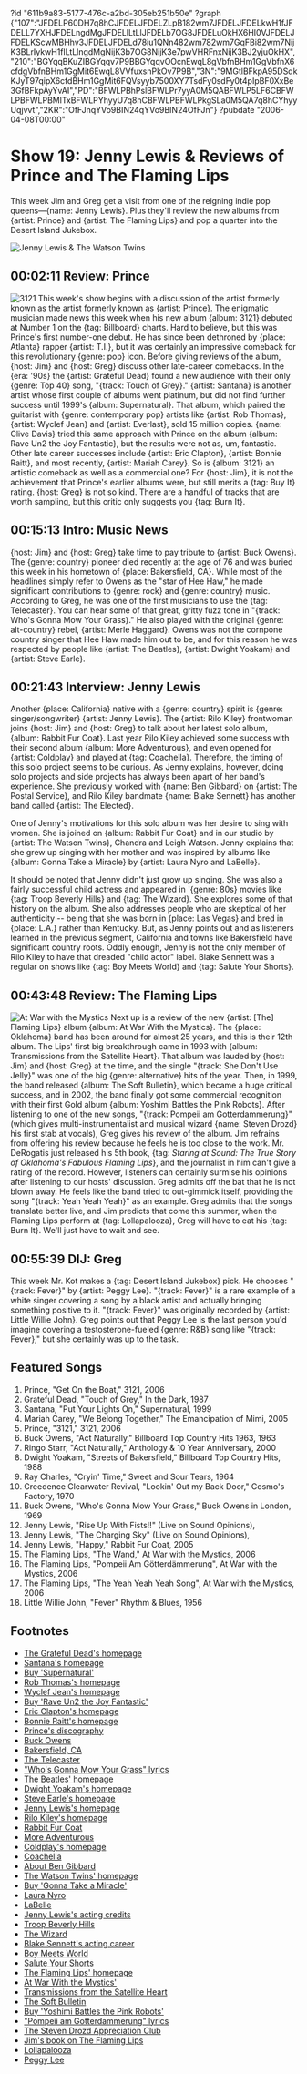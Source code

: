 ?id "611b9a83-5177-476c-a2bd-305eb251b50e"
?graph {"107":"JFDELP60DH7q8hCJFDELJFDELZLpB182wm7JFDELJFDELkwH1fJFDELL7YXHJFDELngdMgJFDELlLtLlJFDELb7OG8JFDELuOkHX6HI0VJFDELJFDELKScwMBHhv3JFDELJFDELd78iu1QNn482wm782wm7GqFBi82wm7NijK3BLrIykwH1flLtLlngdMgNijK3b7OG8NijK3e7pwVHRFnxNijK3BJ2yjuOkHX","210":"BGYqqBKuZIBGYqqv7P9BBGYqqvOOcnEwqL8gVbfnBHm1GgVbfnX6cfdgVbfnBHm1GgMit6EwqL8VVfuxsnPkOv7P9B","3N":"9MGtlBFkpA95DSdkKJyT97qipX6cfdBHm1GgMit6FQVsyyb7500XY7TsdFy0sdFy0t4pIpBF0XxBe3GfBFkpAyYvAI","PD":"BFWLPBhPslBFWLPr7yyA0M5QABFWLP5LF6CBFWLPBFWLPBMlTxBFWLPYhyyU7q8hCBFWLPBFWLPkgSLa0M5QA7q8hCYhyyUqjvvt","2KR":"OfFJnqYVo9BIN24qYVo9BIN24OfFJn"}
?pubdate "2006-04-08T00:00"
# Show 19: Jenny Lewis & Reviews of Prince and The Flaming Lips
This week Jim and Greg get a visit from one of the reigning indie pop queens—{name: Jenny Lewis}. Plus they'll review the new albums from {artist: Prince} and {artist: The Flaming Lips} and pop a quarter into the Desert Island Jukebox.

![Jenny Lewis & The Watson Twins](https://static.soundopinions.org/images/2006/jennylewis.jpg)

## 00:02:11 Review: Prince
![3121](https://static.soundopinions.org/assets/19/3N0.jpg)
This week's show begins with a discussion of the artist formerly known as the artist formerly known as {artist: Prince}. The enigmatic musician made news this week when his new album {album: 3121} debuted at Number 1 on the {tag: Billboard} charts. Hard to believe, but this was Prince's first number-one debut. He has since been dethroned by {place: Atlanta} rapper {artist: T.I.}, but it was certainly an impressive comeback for this revolutionary {genre: pop} icon. Before giving reviews of the album, {host: Jim} and {host: Greg} discuss other late-career comebacks. In the {era: '90s} the {artist: Grateful Dead} found a new audience with their only {genre: Top 40} song, "{track: Touch of Grey}." {artist: Santana} is another artist whose first couple of albums went platinum, but did not find further success until 1999's {album: Supernatural}. That album, which paired the guitarist with {genre: contemporary pop} artists like {artist: Rob Thomas}, {artist: Wyclef Jean} and {artist: Everlast}, sold 15 million copies. {name: Clive Davis} tried this same approach with Prince on the album {album: Rave Un2 the Joy Fantastic}, but the results were not as, um, fantastic. Other late career successes include {artist: Eric Clapton}, {artist: Bonnie Raitt}, and most recently, {artist: Mariah Carey}. So is {album: 3121} an artistic comeback as well as a commercial one? For {host: Jim}, it is not the achievement that Prince's earlier albums were, but still merits a {tag: Buy It} rating. {host: Greg} is not so kind. There are a handful of tracks that are worth sampling, but this critic only suggests you {tag: Burn It}.

## 00:15:13 Intro: Music News
{host: Jim} and {host: Greg} take time to pay tribute to {artist: Buck Owens}. The {genre: country} pioneer died recently at the age of 76 and was buried this week in his hometown of {place: Bakersfield, CA}. While most of the headlines simply refer to Owens as the "star of Hee Haw," he made significant contributions to {genre: rock} and {genre: country} music. According to Greg, he was one of the first musicians to use the {tag: Telecaster}. You can hear some of that great, gritty fuzz tone in "{track: Who's Gonna Mow Your Grass}." He also played with the original {genre: alt-country} rebel, {artist: Merle Haggard}. Owens was not the cornpone country singer that Hee Haw made him out to be, and for this reason he was respected by people like {artist: The Beatles}, {artist: Dwight Yoakam} and {artist: Steve Earle}.

## 00:21:43 Interview: Jenny Lewis
Another {place: California} native with a {genre: country} spirit is {genre: singer/songwriter} {artist: Jenny Lewis}. The {artist: Rilo Kiley} frontwoman joins {host: Jim} and {host: Greg} to talk about her latest solo album, {album: Rabbit Fur Coat}. Last year Rilo Kiley achieved some success with their second album {album: More Adventurous}, and even opened for {artist: Coldplay} and played at {tag: Coachella}. Therefore, the timing of this solo project seems to be curious. As Jenny explains, however, doing solo projects and side projects has always been apart of her band's experience. She previously worked with {name: Ben Gibbard} on {artist: The Postal Service}, and Rilo Kiley bandmate {name: Blake Sennett} has another band called {artist: The Elected}.

One of Jenny's motivations for this solo album was her desire to sing with women. She is joined on {album: Rabbit Fur Coat} and in our studio by {artist: The Watson Twins}, Chandra and Leigh Watson. Jenny explains that she grew up singing with her mother and was inspired by albums like {album: Gonna Take a Miracle} by {artist: Laura Nyro and LaBelle}.

It should be noted that Jenny didn't just grow up singing. She was also a fairly successful child actress and appeared in '{genre: 80s} movies like {tag: Troop Beverly Hills} and {tag: The Wizard}. She explores some of that history on the album. She also addresses people who are skeptical of her authenticity -- being that she was born in {place: Las Vegas} and bred in {place: L.A.} rather than Kentucky. But, as Jenny points out and as listeners learned in the previous segment, California and towns like Bakersfield have significant country roots. Oddly enough, Jenny is not the only member of Rilo Kiley to have that dreaded "child actor" label. Blake Sennett was a regular on shows like {tag: Boy Meets World} and {tag: Salute Your Shorts}.

## 00:43:48 Review: The Flaming Lips
![At War with the Mystics](https://static.soundopinions.org/assets/19/2100.jpg)
Next up is a review of the new {artist: [The] Flaming Lips} album {album: At War With the Mystics}. The {place: Oklahoma} band has been around for almost 25 years, and this is their 12th album. The Lips' first big breakthrough came in 1993 with {album: Transmissions from the Satellite Heart}. That album was lauded by {host: Jim} and {host: Greg} at the time, and the single "{track: She Don't Use Jelly}" was one of the big {genre: alternative} hits of the year. Then, in 1999, the band released {album: The Soft Bulletin}, which became a huge critical success, and in 2002, the band finally got some commercial recognition with their first Gold album {album: Yoshimi Battles the Pink Robots}. After listening to one of the new songs, "{track: Pompeii am Gotterdammerung}" (which gives multi-instrumentalist and musical wizard {name: Steven Drozd} his first stab at vocals), Greg gives his review of the album. Jim refrains from offering his review because he feels he is too close to the work. Mr. DeRogatis just released his 5th book, {tag: *Staring at Sound: The True Story of Oklahoma's Fabulous Flaming Lips*}, and the journalist in him can't give a rating of the record. However, listeners can certainly surmise his opinions after listening to our hosts' discussion. Greg admits off the bat that he is not blown away. He feels like the band tried to out-gimmick itself, providing the song "{track: Yeah Yeah Yeah}" as an example. Greg admits that the songs translate better live, and Jim predicts that come this summer, when the Flaming Lips perform at {tag: Lollapalooza}, Greg will have to eat his {tag: Burn It}. We'll just have to wait and see.

## 00:55:39 DIJ: Greg
This week Mr. Kot makes a {tag: Desert Island Jukebox} pick. He chooses "{track: Fever}" by {artist: Peggy Lee}. "{track: Fever}" is a rare example of a white singer covering a song by a black artist and actually bringing something positive to it. "{track: Fever}" was originally recorded by {artist: Little Willie John}. Greg points out that Peggy Lee is the last person you'd imagine covering a testosterone-fueled {genre: R&B} song like "{track: Fever}," but she certainly was up to the task.


## Featured Songs
1. Prince, "Get On the Boat," 3121, 2006
2. Grateful Dead, "Touch of Grey," In the Dark, 1987
3. Santana, "Put Your Lights On," Supernatural, 1999
4. Mariah Carey, "We Belong Together," The Emancipation of Mimi, 2005
5. Prince, "3121," 3121, 2006
6. Buck Owens, "Act Naturally," Billboard Top Country Hits 1963, 1963
7. Ringo Starr, "Act Naturally," Anthology & 10 Year Anniversary, 2000
8. Dwight Yoakam, "Streets of Bakersfield," Billboard Top Country Hits, 1988
9. Ray Charles, "Cryin' Time," Sweet and Sour Tears, 1964
10. Creedence Clearwater Revival, "Lookin' Out my Back Door," Cosmo's Factory, 1970
11. Buck Owens, "Who's Gonna Mow Your Grass," Buck Owens in London, 1969
12. Jenny Lewis, "Rise Up With Fists!!" (Live on Sound Opinions),
13. Jenny Lewis, "The Charging Sky" (Live on Sound Opinions),
14. Jenny Lewis, "Happy," Rabbit Fur Coat, 2005
15. The Flaming Lips, "The Wand," At War with the Mystics, 2006
16. The Flaming Lips, "Pompeii Am Götterdämmerung", At War with the Mystics, 2006
17. The Flaming Lips, "The Yeah Yeah Yeah Song", At War with the Mystics, 2006
18. Little Willie John, "Fever" Rhythm & Blues, 1956

## Footnotes
- [The Grateful Dead's homepage](http://www.dead.net/)
- [Santana's homepage](http://www.santana.com/)
- [Buy 'Supernatural'](http://www.amazon.com/exec/obidos/tg/detail/-/B00000J7J4?v=glance)
- [Rob Thomas's homepage](http://www.robthomasmusic.com/)
- [Wyclef Jean's homepage](http://www.wyclef.com/)
- [Buy 'Rave Un2 the Joy Fantastic'](http://www.amazon.com/exec/obidos/tg/detail/-/B000028U0T?v=glance)
- [Eric Clapton's homepage](http://www.ericclapton.com/)
- [Bonnie Raitt's homepage](http://www.bonnieraitt.com/)
- [Prince's discography](http://www.allmusic.com/cg/amg.dll?p=amg&token=ADFEAEE47C19DC4FA87520D69D3D4DC7FA7FFB07D063FD831F29461BDFBA3C54DD5F26B904A595C9AEFB75AB7BAFFF28E85905D0CEE456F5CC0640&uid=CAW010604101534&sql=11:qzaxqj4bojha~T2)
- [Buck Owens](http://www.allmusic.com/cg/amg.dll?p=amg&token=ADFEAEE47C19DC4FA87520D69D3D4DC7FA7FFB07D063FD831F29461BDFBA3C54DD5F26B904A595C9AEFB75AB7BAFFF28E85905D0CDE456FECC0640&sql=11:px2ibk096akb)
- [Bakersfield, CA](http://www.bakersfield.com/)
- [The Telecaster](http://en.wikipedia.org/wiki/Telecaster)
- ["Who's Gonna Mow Your Grass" lyrics](http://www.metrolyrics.com/whos-gonna-mow-your-grass-lyrics-buck-owens.html)
- [The Beatles' homepage](http://www.beatles.com/)
- [Dwight Yoakam's homepage](http://www.dwightyoakam.com/)
- [Steve Earle's homepage](http://www.steveearle.com/)
- [Jenny Lewis's homepage](http://www.jennylewis.com/)
- [Rilo Kiley's homepage](http://www.rilokiley.com/)
- [Rabbit Fur Coat](http://www.metacritic.com/music/artists/lewisjennywiththewatsontwins/rabbitfurcoat)
- [More Adventurous](http://www.metacritic.com/music/artists/rilokiley/moreadventurous)
- [Coldplay's homepage](http://www.coldplay.com/)
- [Coachella](http://www.coachella.com/)
- [About Ben Gibbard](http://en.wikipedia.org/wiki/Ben_Gibbard)
- [The Watson Twins' homepage](http://www.thewatsontwins.com/)
- [Buy 'Gonna Take a Miracle'](http://www.amazon.com/exec/obidos/tg/detail/-/B000068QZR?v=glance)
- [Laura Nyro](http://www.allmusic.com/cg/amg.dll?P=amg&sql=laura+nyro&x=0&y=0&opt1=1&sourceid=mozilla-search)
- [LaBelle](http://www.allmusic.com/cg/amg.dll?p=amg&token=ADFEAEE47C19DC4FA87520D69D3D4DC7FA7FFB07D063FD831F29461BDFBA3C54DD5F26B904A595C9AEFB75AB7BAFFF28E85C05D3CFE456F9CC0640&sql=11:8zavqj3bojda)
- [Jenny Lewis's acting credits](http://www.imdb.com/name/nm0507343/)
- [Troop Beverly Hills](http://www.popmatters.com/film/reviews/t/troop-beverly-hills.shtml)
- [The Wizard](http://www.imdb.com/title/tt0098663/)
- [Blake Sennett's acting career](http://www.imdb.com/name/nm0784404/?fr=c2l0ZT1kZnx0dD0xfGZiPXV8cG49MHxrdz0xfHE9Ymxha2Ugc2VubmV0dHxmdD0xfG14PTIwfGxtPTUwMHxjbz0xfGh0bWw9MXxubT0x;fc=1;ft=21)
- [Boy Meets World](http://en.wikipedia.org/wiki/Boy_Meets_World)
- [Salute Your Shorts](http://www.tv.com/salute-your-shorts/show/3566/summary.html)
- [The Flaming Lips' homepage](http://www.flaminglips.com/)
- [At War With the Mystics'](http://www.amazon.com/exec/obidos/tg/detail/-/B000EGDNCW?v=glance)
- [Transmissions from the Satellite Heart](http://www.allmusic.com/cg/amg.dll?p=amg&token=ADFEAEE47C19DC4FA87520D69D3D4DC7FA7FFB07D063FD831F29461BDFBA3C54DD5F26B904A595C9AEFB75AB7BAFFF28E85F05D6CDE455F8CC0640&sql=10:hq67mpnd9f3o)
- [The Soft Bulletin](http://www.metacritic.com/music/artists/flaminglips/softbulletin)
- [Buy 'Yoshimi Battles the Pink Robots'](http://www.amazon.com/exec/obidos/tg/detail/-/B000068PQ0?v=glance)
- ["Pompeii am Gotterdammerung" lyrics](http://www.metrolyrics.com/lyrics/2147430204/Flaming_Lips/Pompeii_Am_Gotterdammerung)
- [The Steven Drozd Appreciation Club](http://nellmedia.com/drozd/home.html)
- [Jim's book on The Flaming Lips](http://www.amazon.com/Staring-Sound-Oklahomas-Fabulous-Flaming/dp/0767921402)
- [Lollapalooza](http://www.lollapalooza.com/)
- [Peggy Lee](http://www.allmusic.com/cg/amg.dll?p=amg&token=ADFEAEE47C19DC4FA87520D69D3D4DC7FA7FFB07D063FD831F29461BDFBA3C54DD5F26B904A595C9AEFB75AB7BAFFF28E85F05D7CEE455FECC0640&sql=11:0em1z83ajyv8)
